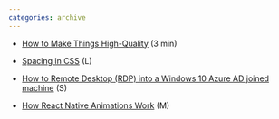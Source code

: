 ```yaml
---
categories: archive
---
```


- [How to Make Things High-Quality](https://medium.com/the-year-of-the-looking-glass/how-to-make-things-high-quality-f466f875227d "https://medium.com/the-year-of-the-looking-glass/how-to-make-things-high-quality-f466f875227d") (3 min)

- [Spacing in CSS](https://ishadeed.com/article/spacing-in-css/ "https://ishadeed.com/article/spacing-in-css/") (L)

- [How to Remote Desktop (RDP) into a Windows 10 Azure AD joined machine](https://www.hanselman.com/blog/HowToRemoteDesktopRDPIntoAWindows10AzureADJoinedMachine.aspx "https://www.hanselman.com/blog/HowToRemoteDesktopRDPIntoAWindows10AzureADJoinedMachine.aspx") (S)

- [How React Native Animations Work](https://www.freecodecamp.org/news/how-react-native-animations-work/ "https://www.freecodecamp.org/news/how-react-native-animations-work/") (M)
